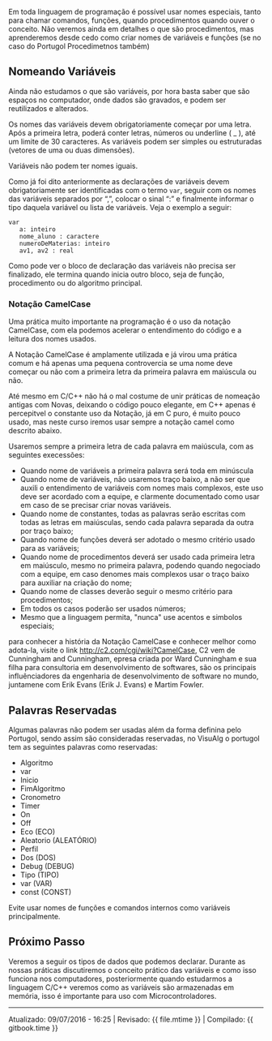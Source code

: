 Em toda linguagem de programação é possível usar nomes especiais, tanto para chamar comandos, funções, quando procedimentos quando ouver o conceito. Não veremos ainda em detalhes o que são procedimentos, mas aprenderemos desde cedo como criar nomes de variáveis e funções (se no caso do Portugol Procedimetnos também)

## Nomeando Variáveis

Ainda não estudamos o que são variáveis, por hora basta saber que são espaços no computador, onde dados são gravados, e podem ser reutilizados e alterados.

Os nomes das variáveis devem obrigatoriamente começar por uma letra. Após a primeira letra, poderá conter letras, números ou underline ( _ ), até um limite de 30 caracteres. As variáveis podem ser simples ou estruturadas (vetores de uma ou duas dimensões). 

Variáveis não podem ter nomes iguais.

Como já foi dito anteriormente as declarações de variáveis devem obrigatoriamente ser identificadas com o termo `var`, seguir com os nomes das variáveis separados por “,”, colocar o sinal “:” e finalmente informar o tipo daquela variável ou lista de variáveis. Veja o exemplo a seguir:

```
var 
   a: inteiro
   nome_aluno : caractere
   numeroDeMaterias: inteiro
   av1, av2 : real
```

Como pode ver o bloco de declaração das variáveis não precisa ser finalizado, ele termina quando inicia outro bloco, seja de função, procedimento ou do algoritmo principal.

### Notação CamelCase
Uma prática muito importante na programação é o uso da notação CamelCase, com ela podemos acelerar o entendimento do código e a leitura dos nomes usados.

A Notação CamelCase é amplamente utilizada e já virou uma prática comum e há apenas uma pequena controvercia se uma nome deve começar ou não com a primeira letra da primeira palavra em maiúscula ou não.

Até mesmo em C/C++ não há o mal costume de unir práticas de nomeação antigas com Novas, deixando o código pouco elegante, em C++ apenas é percepitvel o constante uso da Notação, já em C puro, é muito pouco usado, mas neste curso iremos usar sempre a notação camel como descrito abaixo.

Usaremos sempre a primeira letra de cada palavra em maiúscula, com as seguintes execessões:

* Quando nome de variáveis a primeira palavra será toda em minúscula
* Quando nome de variáveis, não usaremos traço baixo, a não ser que auxili o entendimento de variáveis com nomes mais complexos, este uso deve ser acordado com a equipe, e clarmente documentado como usar em caso de se precisar criar novas variáveis.
* Quando nome de constantes, todas as palavras serão escritas com todas as letras em maiúsculas, sendo cada palavra separada da outra por traço baixo;
* Quando nome de funções deverá ser adotado o mesmo critério usado para as variáveis;
* Quando nome de procedimentos deverá ser usado cada primeira letra em maiúsculo, mesmo no primeira palavra, podendo quando negociado com a equipe, em caso denomes mais complexos usar o traço baixo para auxiliar na criação do nome;
* Quando nome de classes deverão seguir o mesmo critério para procedimentos;
* Em todos os casos poderão ser usados números;
* Mesmo que a linguagem permita, "nunca" use acentos e simbolos especiais;

para conhecer a história da Notação CamelCase e conhecer melhor como adota-la, visite o link http://c2.com/cgi/wiki?CamelCase, C2 vem de Cunningham and Cunningham, epresa criada por Ward Cunningham e sua filha para consultoria em desenvolvimento de softwares, são os principais influênciadores da engenharia de desenvolvimento de software no mundo, juntamene com Erik Evans (Erik J. Evans) e Martim Fowler.


## Palavras Reservadas

Algumas palavras não podem ser usadas além da forma definina pelo Portugol, sendo assim são consideradas reservadas, no VisuAlg o portugol tem as seguintes palavras como reservadas:

* Algoritmo
* var
* Inicio
* FimAlgoritmo
* Cronometro
* Timer
* On
* Off
* Eco (ECO)
* Aleatorio (ALEATÓRIO)
* Perfil
* Dos (DOS)
* Debug (DEBUG)
* Tipo (TIPO)
* var (VAR)
* const (CONST)

Evite usar nomes de funções e comandos internos como variáveis principalmente.

## Próximo Passo 

Veremos a seguir os tipos de dados que podemos declarar. Durante as nossas práticas discutiremos o conceito prático das variáveis e como isso funciona nos computadores, posteriormente quando estudarmos a linguagem C/C++ veremos como as variáveis são armazenadas em memória, isso é importante para uso com Microcontroladores.

---
Atualizado: 09/07/2016 - 16:25 | Revisado: {{ file.mtime }} | Compilado: {{ gitbook.time }}
